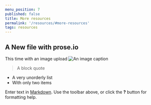 ```yaml
---
menu_position: 7
published: false
title: More resources
permalink: '/resources/#more-resources'
tags: resources
---
```

## A New file with prose.io

This time with an image upload
![An image caption]({{site.baseurl}}/media/The_Hermione_being_escorted_by_the_USS_Mitscher_(DDG-57)_(1).jpg)

> A block quote

- A very unorderly list
- With only two items

Enter text in [Markdown](http://daringfireball.net/projects/markdown/). Use the toolbar above, or click the **?** button for formatting help.
